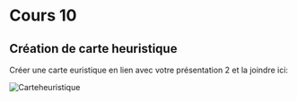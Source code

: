 # Cours 10
## Création de carte heuristique
Créer une carte euristique en lien avec votre présentation 2 et la joindre ici: 

![Carteheuristique](https://user-images.githubusercontent.com/78821594/142056892-17b9506d-febd-4052-a5dc-550c1bd92134.jpg)
